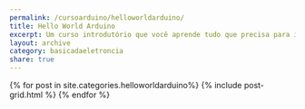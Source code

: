 ```yaml
---
permalink: /cursoarduino/helloworldarduino/
title: Hello World Arduino
excerpt: Um curso introdutório que você aprende tudo que precisa para inciar seus projetos com o Arduino
layout: archive
category: basicadaeletroncia
share: true 
---
```

<div class="tiles">
{% for post in site.categories.helloworldarduino%}
   {% include post-grid.html %}
{% endfor %}
</div><!-- /.tiles -->

